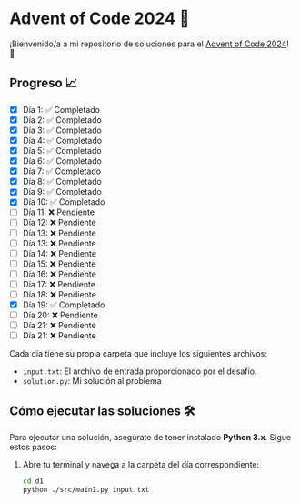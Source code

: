 # Advent of Code 2024 🎄

¡Bienvenido/a a mi repositorio de soluciones para el [Advent of Code 2024](https://adventofcode.com/2024)! 🌟

## Progreso 📈
- [x] Día 1:  ✅ Completado
- [x] Día 2:  ✅ Completado
- [x] Día 3:  ✅ Completado
- [x] Día 4:  ✅ Completado
- [x] Día 5:  ✅ Completado
- [x] Día 6:  ✅ Completado
- [x] Día 7:  ✅ Completado
- [x] Día 8:  ✅ Completado
- [x] Día 9:  ✅ Completado
- [x] Día 10: ✅ Completado
- [ ] Día 11: ❌ Pendiente
- [ ] Día 12: ❌ Pendiente
- [ ] Día 13: ❌ Pendiente
- [ ] Día 13: ❌ Pendiente
- [ ] Día 14: ❌ Pendiente
- [ ] Día 15: ❌ Pendiente
- [ ] Día 16: ❌ Pendiente
- [ ] Día 17: ❌ Pendiente
- [ ] Día 18: ❌ Pendiente
- [x] Día 19: ✅ Completado
- [ ] Día 20: ❌ Pendiente
- [ ] Día 21: ❌ Pendiente
- [ ] Día 21: ❌ Pendiente
 
Cada día tiene su propia carpeta que incluye los siguientes archivos:
- `input.txt`: El archivo de entrada proporcionado por el desafío.
- `solution.py`: Mi solución al problema

## Cómo ejecutar las soluciones 🛠️

Para ejecutar una solución, asegúrate de tener instalado **Python 3.x**. Sigue estos pasos:

1. Abre tu terminal y navega a la carpeta del día correspondiente:
   ```bash
   cd d1
   python ./src/main1.py input.txt
